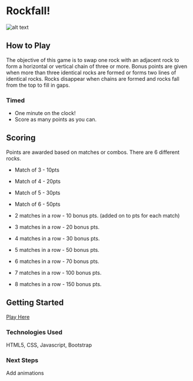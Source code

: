 
# Rockfall!

![alt text](https://i.imgur.com/XdQZIHK.png)

## How to Play
The objective of this game is to swap one rock with an adjacent rock to form a horizontal or vertical chain of three or more. Bonus points are given when more than three identical rocks are formed or forms two lines of identical rocks. Rocks disappear when chains are formed and rocks fall from the top to fill in gaps. 

### Timed
* One minute on the clock!
* Score as many points as you can.

## Scoring
Points are awarded based on matches or combos.
There are 6 different rocks.

* Match of 3 - 10pts
* Match of 4 - 20pts
* Match of 5 - 30pts
* Match of 6 - 50pts

* 2 matches in a row - 10 bonus pts. (added on to pts for each match)
* 3 matches in a row - 20 bonus pts.
* 4 matches in a row - 30 bonus pts.
* 5 matches in a row - 50 bonus pts.
* 6 matches in a row - 70 bonus pts.
* 7 matches in a row - 100 bonus pts.
* 8 matches in a row - 150 bonus pts.
 
## Getting Started
[Play Here](https://iylim.github.io/rockfall/)

### Technologies Used
HTML5, CSS, Javascript, Bootstrap

### Next Steps 
Add animations
